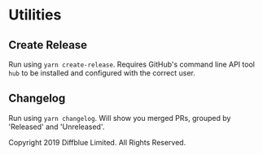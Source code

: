 # Utilities

## Create Release
Run using `yarn create-release`. Requires GitHub's command line API tool `hub` to be installed and configured with the correct user.

## Changelog
Run using `yarn changelog`. Will show you merged PRs, grouped by 'Released' and 'Unreleased'.

Copyright 2019 Diffblue Limited. All Rights Reserved.
